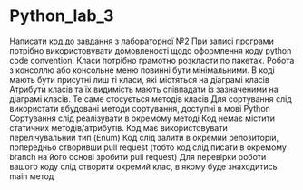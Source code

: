 # Python_lab_3
Написати код до завдання з лабораторної №2
При записі програми потрібно використовувати домовленості щодо оформлення коду python code convention.
Класи потрібно грамотно розкласти по пакетах.
Робота з консоллю або консольне меню повинні бути мінімальними.
В коді мають бути присутні лиш ті класи, які містяться на діаграмі класів
Атрибути класів та їх видимість мають співпадати із зазначеними на діаграмі класів. Те саме стосується методів класів
Для сортування слід використати вбудовані методи сортування, доступні в мові Python
Сортування слід реалізувати в окремому методі
Код немає містити статичних методів/атрибутів. Код має використовувати перелічувальний тип (Enum)
Код слід залити в окремий репозиторій, попередньо створивши pull request (тобто код слід писати в окремому branch на його основі зробити pull request)
Для перевірки роботи вашого коду слід створити окремий клас, в якому буде знаходитись main метод
